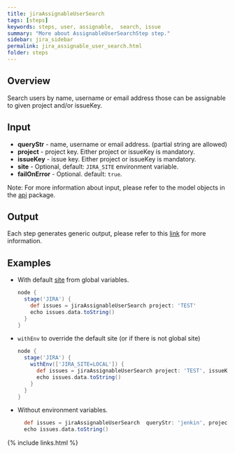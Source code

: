 ```yaml
---
title: jiraAssignableUserSearch
tags: [steps]
keywords: steps, user, assignable,  search, issue
summary: "More about AssignableUserSearchStep step."
sidebar: jira_sidebar
permalink: jira_assignable_user_search.html
folder: steps
---
```


## Overview

Search users by name, username or email address those can be assignable to given project and/or issueKey.

## Input

* **queryStr** - name, username or email address. (partial string are allowed)
* **project** - project key. Either project or issueKey is mandatory.
* **issueKey** - issue key. Either project or issueKey is mandatory.
* **site** - Optional, default: `JIRA_SITE` environment variable.
* **failOnError** - Optional. default: `true`.

Note: For more information about input, please refer to the model objects in the [api](https://github.com/jenkinsci/jira-steps-plugin/tree/master/src/main/java/org/thoughtslive/jenkins/plugins/jira/api) package.

## Output

Each step generates generic output, please refer to this [link](config.html#common-response--error-handling) for more information.

## Examples

* With default [site](config#environment-variables) from global variables.

  ```groovy
  node {
    stage('JIRA') {
      def issues = jiraAssignableUserSearch project: 'TEST'
      echo issues.data.toString()
    }
  }
  ```
* `withEnv` to override the default site (or if there is not global site)

  ```groovy
  node {
    stage('JIRA') {
      withEnv(['JIRA_SITE=LOCAL']) {
        def issues = jiraAssignableUserSearch project: 'TEST', issueKey: 'TEST-01'
        echo issues.data.toString()
      }
    }
  }
  ```
* Without environment variables.

  ```groovy
    def issues = jiraAssignableUserSearch  queryStr: 'jenkin', project: 'TEST', site: 'LOCAL', failOnError: true
    echo issues.data.toString()
  ```

{% include links.html %}
